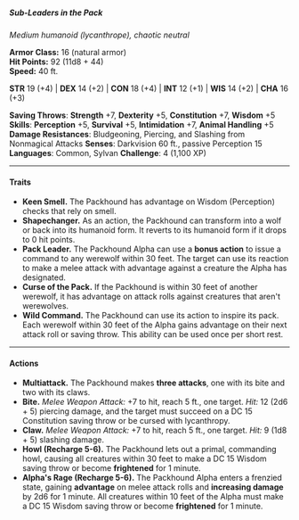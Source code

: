 ##### Sub-Leaders in the Pack

_Medium humanoid (lycanthrope), chaotic neutral_

**Armor Class:** 16 (natural armor)  
**Hit Points:** 92 (11d8 + 44)  
**Speed:** 40 ft.

**STR** 19 (+4) | **DEX** 14 (+2) | **CON** 18 (+4) | **INT** 12 (+1) | **WIS** 14 (+2) | **CHA** 16 (+3)

**Saving Throws**: **Strength** +7, **Dexterity** +5, **Constitution** +7, **Wisdom** +5
**Skills**: **Perception** +5, **Survival** +5, **Intimidation** +7, **Animal Handling** +5
**Damage Resistances**: Bludgeoning, Piercing, and Slashing from Nonmagical Attacks
**Senses**: Darkvision 60 ft., passive Perception 15
**Languages**: Common, Sylvan
**Challenge**: 4 (1,100 XP)

---

#### **Traits**

- **Keen Smell.** The Packhound has advantage on Wisdom (Perception) checks that rely on smell.
- **Shapechanger.** As an action, the Packhound can transform into a wolf or back into its humanoid form. It reverts to its humanoid form if it drops to 0 hit points.
- **Pack Leader.** The Packhound Alpha can use a **bonus action** to issue a command to any werewolf within 30 feet. The target can use its reaction to make a melee attack with advantage against a creature the Alpha has designated.
- **Curse of the Pack.** If the Packhound is within 30 feet of another werewolf, it has advantage on attack rolls against creatures that aren't werewolves.
- **Wild Command.** The Packhound can use its action to inspire its pack. Each werewolf within 30 feet of the Alpha gains advantage on their next attack roll or saving throw. This ability can be used once per short rest.

---

#### **Actions**

- **Multiattack.** The Packhound makes **three attacks**, one with its bite and two with its claws.
- **Bite.** _Melee Weapon Attack:_ +7 to hit, reach 5 ft., one target. _Hit:_ 12 (2d6 + 5) piercing damage, and the target must succeed on a DC 15 Constitution saving throw or be cursed with lycanthropy.
- **Claw.** _Melee Weapon Attack:_ +7 to hit, reach 5 ft., one target. _Hit:_ 9 (1d8 + 5) slashing damage.
- **Howl (Recharge 5-6).** The Packhound lets out a primal, commanding howl, causing all creatures within 30 feet to make a DC 15 Wisdom saving throw or become **frightened** for 1 minute.
- **Alpha's Rage (Recharge 5-6).** The Packhound Alpha enters a frenzied state, gaining **advantage** on melee attack rolls and **increasing damage** by 2d6 for 1 minute. All creatures within 10 feet of the Alpha must make a DC 15 Wisdom saving throw or become **frightened** for 1 minute.
